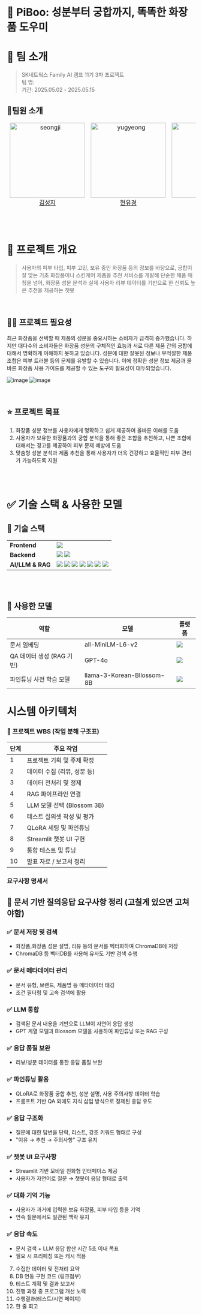 # 🌸 PiBoo: 성분부터 궁합까지, 똑똑한 화장품 도우미

# 👥 팀 소개
> SK네트웍스 Family AI 캠프 11기 3차 프로젝트 <br/>
> 팀 명:  <br/>
> 기간: 2025.05.02 - 2025.05.15 <br/>

## 👤팀원 소개

<table align="center">
  <thead>
    <td align="center">
      <img src="https://github.com/kimseoungji0801.png" width=200 alt="seongji"/><br />
      <a href='https://github.com/kimseoungji0801'>김성지</a><br />
    </td>
    <td align="center">
      <img src="https://github.com/yugyeongh.png" width=200 alt="yugyeong"/><br />
      <a href='https://github.com/yugyeongh'>현유경</a><br />
    </td>
    <td align="center">
      <img src="https://github.com/Ohjunghh.png" width=200 alt="junghyun"/><br />
      <a href='https://github.com/Ohjunghh'>오정현</a><br />
    </td>
    <td align="center">
      <img src="https://github.com/misong-hub.png" width="200" alt="misong"/><br />
      <a href='https://github.com/misong-hub'>백미송</a><br />
    </td>
  </thead>
</table>

<br/><br/>

# 🩷 프로젝트 개요

> 사용자의 피부 타입, 피부 고민, 보유 중인 화장품 등의 정보를 바탕으로, 궁합이 잘 맞는 기초 화장품이나 스킨케어 제품을 추천 서비스를 개발해 단순한 제품 매칭을 넘어, 화장품 성분 분석과 실제 사용자 리뷰 데이터를 기반으로 한 신뢰도 높은 추천을 제공하는 챗봇 

<br/>

## ☝🏻 프로젝트 필요성
최근 화장품을 선택할 때 제품의 성분을 중요시하는 소비자가 급격히 증가했습니다. 하지만 대다수의 소비자들은 화장품 성분의 구체적인 효능과 서로 다른 제품 간의 궁합에 대해서 명확하게 이해하지 못하고 있습니다. 성분에 대한 잘못된 정보나 부적절한 제품 조합은 피부 트러블 등의 문제를 유발할 수 있습니다. 이에 정확한 성분 정보 제공과 올바른 화장품 사용 가이드를 제공할 수 있는 도구의 필요성이 대두되었습니다.
<br/>

![image](https://github.com/user-attachments/assets/c9ef7647-1f9b-4564-a872-bca302756757)
![image](https://github.com/user-attachments/assets/2898b6ea-94df-4591-a18b-a7ba737a4fa5)


<br/>

## ⭐ 프로젝트 목표
1. 화장품 성분 정보를 사용자에게 명확하고 쉽게 제공하여 올바른 이해를 도움
2. 사용자가 보유한 화장품과의 궁합 분석을 통해 좋은 조합을 추천하고, 나쁜 조합에 대해서는 경고를 제공하여 피부 문제 예방에 도움
3. 맞춤형 성분 분석과 제품 추천을 통해 사용자가 더욱 건강하고 효율적인 피부 관리가 가능하도록 지원

<br/><br/>

# ✅ 기술 스택 & 사용한 모델

## 🔩 기술 스택
<table>
  <tbody>
    <tr>
      <td><strong>Frontend</strong></td>
      <td>
        <img src="https://img.shields.io/badge/Streamlit-FF4B4B?style=for-the-badge&logo=Streamlit&logoColor=white">
      </td>
    </tr>
    <tr>
      <td><strong>Backend</strong></td>
      <td>
        <img src="https://img.shields.io/badge/FastAPI-009688?style=for-the-badge&logo=FastAPI&logoColor=white">
        <img src="https://img.shields.io/badge/Python-3776AB?style=for-the-badge&logo=Python&logoColor=white">
      </td>
    </tr>
    <tr>
      <td><strong>AI/LLM & RAG</strong></td>
      <td>
        <img src="https://img.shields.io/badge/LangChain-000000?style=for-the-badge">
        <img src="https://img.shields.io/badge/ChromaDB-FFCC00?style=for-the-badge">
        <img src="https://img.shields.io/badge/HuggingFace-FFD21F?style=for-the-badge&logo=huggingface&logoColor=black">
        <img src="https://img.shields.io/badge/OpenAI-412991?style=for-the-badge&logo=openai&logoColor=white">
        <img src="https://img.shields.io/badge/RAG-4B8BBE?style=for-the-badge">
        <img src="https://img.shields.io/badge/QLoRA-8BC34A?style=for-the-badge">
        <img src="https://img.shields.io/badge/RunPod-EE4C2C?style=for-the-badge">
      </td>
    </tr>
  </tbody>
</table>

<br/><br/>

## 🤖 사용한 모델
<table>
  <thead>
    <tr>
      <th>역할</th>
      <th>모델</th>
      <th>플랫폼</th>
    </tr>
  </thead>
  <tbody>
    <tr>
      <td>문서 임베딩</td>
      <td>all-MiniLM-L6-v2</td>
      <td>
        <img src="https://img.shields.io/badge/HuggingFace-FFD21F?style=for-the-badge&logo=huggingface&logoColor=black">
      </td>
    </tr>
    <tr>
      <td>QA 데이터 생성 (RAG 기반)</td>
      <td>GPT-4o</td>
      <td>
        <img src="https://img.shields.io/badge/OpenAI-412991?style=for-the-badge&logo=openai&logoColor=white">
      </td>
    </tr>
    <tr>
      <td>파인튜닝 사전 학습 모델</td>
      <td>llama-3-Korean-Bllossom-8B</td>
      <td>
        <img src="https://img.shields.io/badge/HuggingFace-FFD21F?style=for-the-badge&logo=huggingface&logoColor=black">
      </td>
    </tr>
  </tbody>
</table>



# 시스템 아키텍처
### 📌 프로젝트 WBS (작업 분해 구조표)

| 단계 | 주요 작업 |
|------|----------|
| 1 | 프로젝트 기획 및 주제 확정 |
| 2 | 데이터 수집 (리뷰, 성분 등) | 
| 3 | 데이터 전처리 및 정제 | 
| 4 | RAG 파이프라인 연결 | 
| 5 | LLM 모델 선택 (Blossom 3B) | 
| 6 | 테스트 질의셋 작성 및 평가 | 
| 7 | QLoRA 세팅 및 파인튜닝 |
| 8 | Streamlit 챗봇 UI 구현 |
| 9 | 통합 테스트 및 튜닝 | 
| 10 | 발표 자료 / 보고서 정리 | 

### 요구사항 명세서
## 📄 문서 기반 질의응답 요구사항 정리 (고칠게 있으면 고쳐야함)

### ✅ 문서 저장 및 검색
- 화장품,화장품 성분 설명, 리뷰  등의 문서를 벡터화하여 ChromaDB에 저장
- ChromaDB 등 벡터DB를 사용해 유사도 기반 검색 수행

### ✅ 문서 메타데이터 관리
- 문서 유형, 브랜드, 제품명 등 메타데이터 태깅
- 조건 필터링 및 고속 검색에 활용

### ✅ LLM 통합
- 검색된 문서 내용을 기반으로 LLM이 자연어 응답 생성
- GPT 계열 모델과 Blossom 모델을 사용하여 파인튜닝 또는 RAG 구성

### ✅ 응답 품질 보완
- 리뷰/성분 데이터를 통한 응답 품질 보완

### ✅ 파인튜닝 활용
- QLoRA로 화장품 궁합 추천, 성분 설명, 사용 주의사항 데이터 학습
- 프롬프트 기반 QA 외에도 지식 삽입 방식으로 정제된 응답 유도

### ✅ 응답 구조화
- 질문에 대한 답변을 단락, 리스트, 강조 키워드 형태로 구성
- "이유 → 추천 → 주의사항" 구조 유지

### ✅ 챗봇 UI 요구사항
- Streamlit 기반 모바일 친화형 인터페이스 제공
- 사용자가 자연어로 질문 → 챗봇이 응답 형태로 출력

### ✅ 대화 기억 기능
- 사용자가 과거에 입력한 보유 화장품, 피부 타입 등을 기억
- 연속 질문에서도 일관된 맥락 유지

### ✅ 응답 속도
- 문서 검색 + LLM 응답 합산 시간 5초 이내 목표
- 필요 시 프리페칭 또는 캐시 적용

7. 수집한 데이터 및 전처리 요약
8. DB 연동 구현 코드 (링크첨부)
9. 테스트 계획 및 결과 보고서
10. 진행 과정 중 프로그램 개선 노력
11. 수행결과(테스트/시연 페이지)
12. 한 줄 회고

